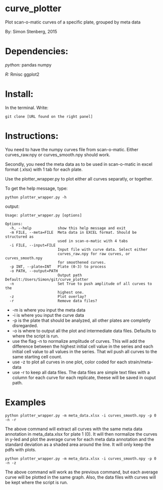 # curve_plotter

Plot scan-o-matic curves of a specific plate, grouped by meta data

By: Simon Stenberg, 2015

# Dependencies:

_python:_
pandas
numpy

_R:_
Rmisc
ggplot2

# Install:

In the terminal. Write:

	git clone [URL found on the right panel]


# Instructions:

You need to have the numpy curves file from scan-o-matic. Either curves_raw.npy or curves_smooth.npy should work.

Secondly, you need the meta data as to be used in scan-o-matic in excel format (.xlsx) with 1 tab for each plate.

Use the plotter_wrapper.py to plot either all curves separatly, or together.

To get the help message, type:
	
	python plotter_wrapper.py -h

output:

	Usage: plotter_wrapper.py [options]
	
	Options:
	  -h, --help            show this help message and exit
	  -m FILE, --meta=FILE  Meta data in EXCEL format. Should be structured as
	                        used in scan-o-matic with 4 tabs
	  -i FILE, --input=FILE
	                        Input file with curve data. Select either
	                        curves_raw.npy for raw curves, or curves_smooth.npy
	                        for smoothened curves.
	  -p INT, --plate=INT   Plate (0-3) to process
	  -o PATH, --output=PATH
	                        Output path Default:/Users/Simon/git/curve_plotter
	  -n                    Set True to push amplitude of all curves to the
	                        highest one.
	  -z                    Plot overlay?
	  -r                    Remove data files?
	

* -m is where you input the meta data
* -i is where you input the curve data
* -p is the plate that should be analyzed, all other plates are completly disregarded.
* -o is where to output all the plot and intermediate data files. Defaults to where the script is run.
* use the flag -n to normalize amplitude of curves. This will add the difference between the highest initial cell value in the series and each initial cell value to all values in the series. That wil push all curves to the same starting cell count.
* use -z to plot all curves in one plot, color coded for each strain/meta-data
* use -r to keep all data files. The data files are simple text files with a column for each curve for each replicate, theese will be saved in ouput path.

# Examples

	python plotter_wrapper.py -m meta_data.xlsx -i curves_smooth.npy -p 0 -n -r

The above command will extract all curves with the same meta data annotation in meta_data.xlsx for plate 1 (0). It will then normalize the curves in y-led and plot the average curve for each meta data annotation and the standard deviation as a shaded area around the line. It will only keep the pdfs with plots.

	python plotter_wrapper.py -m meta_data.xlsx -i curves_smooth.npy -p 0 -n -z

The above command will work as the previous command, but each average curve will be plotted in the same graph. Also, the data files with curves will be kept where the script is run.
